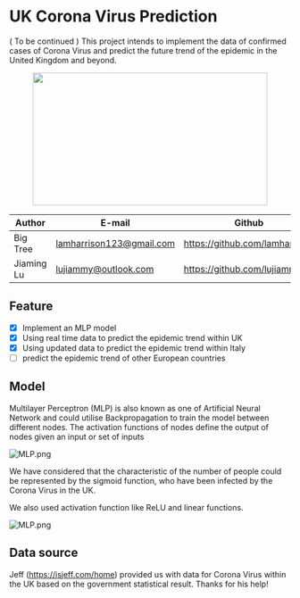 UK Corona Virus Prediction
===========================
( To be continued ) This project intends to implement the data of confirmed cases of Corona Virus and predict the future trend of the epidemic in the United Kingdom and beyond.

<div align=center><img width="420" height="238" src="https://cdn.cnn.com/cnnnext/dam/assets/200130165125-corona-virus-cdc-image-super-tease.jpg"/></div>

|Author|E-mail|Github
|----|---|---
|Big Tree|lamharrison123@gmail.com|https://github.com/lamharrison
|Jiaming Lu|lujiammy@outlook.com|https://github.com/lujiammy

## Feature
- [x] Implement an MLP model
- [x] Using real time data to predict the epidemic trend within UK
- [x] Using updated data to predict the epidemic trend within Italy
- [ ] predict the epidemic trend of other European countries

## Model
Multilayer Perceptron (MLP) is also known as one of Artificial Neural Network and could utilise Backpropagation to train the model between different nodes. The activation functions of nodes define the output of nodes given an input or set of inputs

![MLP.png](https://miro.medium.com/max/3446/1*-IPQlOd46dlsutIbUq1Zcw.png)

We have considered that the characteristic of the number of people could be represented by the sigmoid function, who have been infected by the Corona Virus in the UK.

We also used activation function like ReLU and linear functions.

![MLP.png](https://miro.medium.com/max/1452/1*XxxiA0jJvPrHEJHD4z893g.png)

## Data source
Jeff (https://isjeff.com/home) provided us with data for Corona Virus within the UK based on the government statistical result. Thanks for his help!
